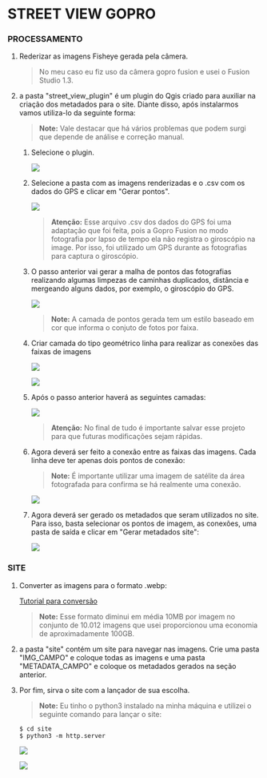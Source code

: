 # **STREET VIEW GOPRO**

### **PROCESSAMENTO**
    
1. Rederizar as imagens Fisheye gerada pela câmera.
    
    > No meu caso eu fiz uso da câmera gopro fusion e usei o Fusion Studio 1.3.

2. a pasta "street_view_plugin" é um plugin do Qgis criado para auxiliar na criação dos metadados para o site. Diante disso, após instalarmos vamos utiliza-lo da seguinte forma:

    > **Note:**
    > Vale destacar que há vários problemas que podem surgi que depende de análise e correção manual.

    1. Selecione o plugin.

        ![](./doc/plugin.png)

    2. Selecione a pasta com as imagens renderizadas e o .csv com os dados do GPS e clicar em "Gerar pontos".

        ![](./doc/metadado1.png)

        > **Atenção:**
        > Esse arquivo .csv dos dados do GPS foi uma adaptação que foi feita, pois a Gopro Fusion no modo fotografia por lapso de tempo ela não registra o giroscópio na image. Por isso, foi utilizado um GPS durante as fotografias para captura o giroscópio.

    3. O passo anterior vai gerar a malha de pontos das fotografias realizando algumas limpezas de caminhas duplicados, distância e mergeando alguns dados, por exemplo, o giroscópio do GPS.

        ![](./doc/map.png)

        > **Note:**
        > A camada de pontos gerada tem um estilo baseado em cor que informa o conjuto de fotos por faixa.

    4. Criar camada do tipo geométrico linha para realizar as conexões das faixas de imagens

        ![](./doc/connect1.png)

        ![](./doc/connect2.png)

    5. Após o passo anterior haverá as seguintes camadas:
        
        ![](./doc/layers.png)

        > **Atenção:**
        > No final de tudo é importante salvar esse projeto para que futuras modificações sejam rápidas.

    6. Agora deverá ser feito a conexão entre as faixas das imagens. Cada linha deve ter apenas dois pontos de conexão:

        > **Note:**
        > É importante utilizar uma imagem de satélite da área fotografada para confirma se há realmente uma conexão.

        ![](./doc/connect3.png)

    6. Agora deverá ser gerado os metadados que seram utilizados no site. Para isso, basta selecionar os pontos de imagem, as conexões, uma pasta de saída e clicar em "Gerar metadados site":

        ![](./doc/metadado2.png)

### **SITE**

1. Converter as imagens para o formato .webp:
    
    [Tutorial para conversão](https://www.tecmint.com/convert-images-to-webp-format-in-linux/)

    > **Note:**
    > Esse formato diminui em média 10MB por imagem no conjunto de 10.012 imagens que usei proporcionou uma economia de aproximadamente 100GB.

2. a pasta "site" contém um site para navegar nas imagens. Crie uma pasta "IMG_CAMPO" e coloque todas as imagens e uma pasta "METADATA_CAMPO" e coloque os metadados gerados na seção anterior.

3. Por fim, sirva o site com a lançador de sua escolha.

    > **Note:**
    > Eu tinho o python3 instalado na minha máquina e utilizei o seguinte comando para lançar o site:
    ```
    $ cd site
    $ python3 -m http.server
    ```

    ![](./doc/street1.png)

    ![](./doc/street2.png)
    

